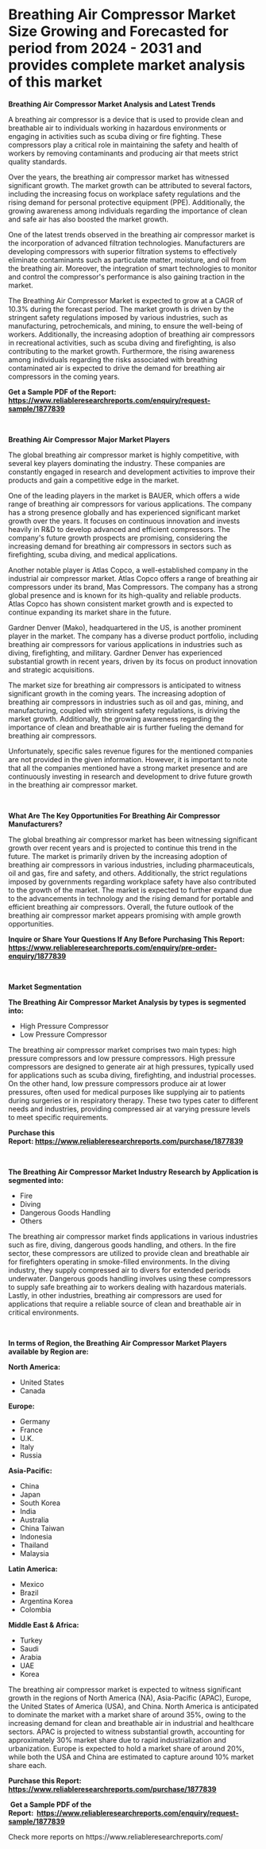<p><h1>Breathing Air Compressor Market Size Growing and Forecasted for period from 2024 - 2031 and provides complete market analysis of this market</h1></p><p><strong>Breathing Air Compressor Market Analysis and Latest Trends</strong></p>
<p><p>A breathing air compressor is a device that is used to provide clean and breathable air to individuals working in hazardous environments or engaging in activities such as scuba diving or fire fighting. These compressors play a critical role in maintaining the safety and health of workers by removing contaminants and producing air that meets strict quality standards.</p><p>Over the years, the breathing air compressor market has witnessed significant growth. The market growth can be attributed to several factors, including the increasing focus on workplace safety regulations and the rising demand for personal protective equipment (PPE). Additionally, the growing awareness among individuals regarding the importance of clean and safe air has also boosted the market growth.</p><p>One of the latest trends observed in the breathing air compressor market is the incorporation of advanced filtration technologies. Manufacturers are developing compressors with superior filtration systems to effectively eliminate contaminants such as particulate matter, moisture, and oil from the breathing air. Moreover, the integration of smart technologies to monitor and control the compressor's performance is also gaining traction in the market.</p><p>The Breathing Air Compressor Market is expected to grow at a CAGR of 10.3% during the forecast period. The market growth is driven by the stringent safety regulations imposed by various industries, such as manufacturing, petrochemicals, and mining, to ensure the well-being of workers. Additionally, the increasing adoption of breathing air compressors in recreational activities, such as scuba diving and firefighting, is also contributing to the market growth. Furthermore, the rising awareness among individuals regarding the risks associated with breathing contaminated air is expected to drive the demand for breathing air compressors in the coming years.</p></p>
<p><strong>Get a Sample PDF of the Report:&nbsp; <a href="https://www.reliableresearchreports.com/enquiry/request-sample/1877839">https://www.reliableresearchreports.com/enquiry/request-sample/1877839</a></strong></p>
<p>&nbsp;</p>
<p><strong>Breathing Air Compressor Major Market Players</strong></p>
<p><p>The global breathing air compressor market is highly competitive, with several key players dominating the industry. These companies are constantly engaged in research and development activities to improve their products and gain a competitive edge in the market.</p><p>One of the leading players in the market is BAUER, which offers a wide range of breathing air compressors for various applications. The company has a strong presence globally and has experienced significant market growth over the years. It focuses on continuous innovation and invests heavily in R&D to develop advanced and efficient compressors. The company's future growth prospects are promising, considering the increasing demand for breathing air compressors in sectors such as firefighting, scuba diving, and medical applications.</p><p>Another notable player is Atlas Copco, a well-established company in the industrial air compressor market. Atlas Copco offers a range of breathing air compressors under its brand, Mas Compressors. The company has a strong global presence and is known for its high-quality and reliable products. Atlas Copco has shown consistent market growth and is expected to continue expanding its market share in the future.</p><p>Gardner Denver (Mako), headquartered in the US, is another prominent player in the market. The company has a diverse product portfolio, including breathing air compressors for various applications in industries such as diving, firefighting, and military. Gardner Denver has experienced substantial growth in recent years, driven by its focus on product innovation and strategic acquisitions.</p><p>The market size for breathing air compressors is anticipated to witness significant growth in the coming years. The increasing adoption of breathing air compressors in industries such as oil and gas, mining, and manufacturing, coupled with stringent safety regulations, is driving the market growth. Additionally, the growing awareness regarding the importance of clean and breathable air is further fueling the demand for breathing air compressors.</p><p>Unfortunately, specific sales revenue figures for the mentioned companies are not provided in the given information. However, it is important to note that all the companies mentioned have a strong market presence and are continuously investing in research and development to drive future growth in the breathing air compressor market.</p></p>
<p>&nbsp;</p>
<p><strong>What Are The Key Opportunities For Breathing Air Compressor Manufacturers?</strong></p>
<p><p>The global breathing air compressor market has been witnessing significant growth over recent years and is projected to continue this trend in the future. The market is primarily driven by the increasing adoption of breathing air compressors in various industries, including pharmaceuticals, oil and gas, fire and safety, and others. Additionally, the strict regulations imposed by governments regarding workplace safety have also contributed to the growth of the market. The market is expected to further expand due to the advancements in technology and the rising demand for portable and efficient breathing air compressors. Overall, the future outlook of the breathing air compressor market appears promising with ample growth opportunities.</p></p>
<p><strong>Inquire or Share Your Questions If Any Before Purchasing This Report: <a href="https://www.reliableresearchreports.com/enquiry/pre-order-enquiry/1877839">https://www.reliableresearchreports.com/enquiry/pre-order-enquiry/1877839</a></strong></p>
<p>&nbsp;</p>
<p><strong>Market Segmentation</strong></p>
<p><strong>The Breathing Air Compressor Market Analysis by types is segmented into:</strong></p>
<p><ul><li>High Pressure Compressor</li><li>Low Pressure Compressor</li></ul></p>
<p><p>The breathing air compressor market comprises two main types: high pressure compressors and low pressure compressors. High pressure compressors are designed to generate air at high pressures, typically used for applications such as scuba diving, firefighting, and industrial processes. On the other hand, low pressure compressors produce air at lower pressures, often used for medical purposes like supplying air to patients during surgeries or in respiratory therapy. These two types cater to different needs and industries, providing compressed air at varying pressure levels to meet specific requirements.</p></p>
<p><strong>Purchase this Report:&nbsp;<a href="https://www.reliableresearchreports.com/purchase/1877839">https://www.reliableresearchreports.com/purchase/1877839</a></strong></p>
<p>&nbsp;</p>
<p><strong>The Breathing Air Compressor Market Industry Research by Application is segmented into:</strong></p>
<p><ul><li>Fire</li><li>Diving</li><li>Dangerous Goods Handling</li><li>Others</li></ul></p>
<p><p>The breathing air compressor market finds applications in various industries such as fire, diving, dangerous goods handling, and others. In the fire sector, these compressors are utilized to provide clean and breathable air for firefighters operating in smoke-filled environments. In the diving industry, they supply compressed air to divers for extended periods underwater. Dangerous goods handling involves using these compressors to supply safe breathing air to workers dealing with hazardous materials. Lastly, in other industries, breathing air compressors are used for applications that require a reliable source of clean and breathable air in critical environments.</p></p>
<p>&nbsp;</p>
<p><strong>In terms of Region, the Breathing Air Compressor Market Players available by Region are:</strong></p>
<p>
    <p> <strong> North America: </strong>
        <ul>
            <li>United States</li>
            <li>Canada</li>
        </ul>
        </p> 
    <p> <strong> Europe: </strong>
        <ul>
            <li>Germany</li>
            <li>France</li>
            <li>U.K.</li>
            <li>Italy</li>
            <li>Russia</li>
        </ul>
        </p> 
    <p> <strong> Asia-Pacific: </strong>
        <ul>
            <li>China</li>
            <li>Japan</li>
            <li>South Korea</li>
            <li>India</li>
            <li>Australia</li>
            <li>China Taiwan</li>
            <li>Indonesia</li>
            <li>Thailand</li>
            <li>Malaysia</li>
        </ul>
        </p> 
    <p> <strong> Latin America: </strong>
        <ul>
            <li>Mexico</li>
            <li>Brazil</li>
            <li>Argentina Korea</li>
            <li>Colombia</li>
        </ul>
        </p> 
    <p> <strong> Middle East & Africa: </strong>
        <ul>
            <li>Turkey</li>
            <li>Saudi</li>
            <li>Arabia</li>
            <li>UAE</li>
            <li>Korea</li>
        </ul>
    </p>
    </p>
<p><p>The breathing air compressor market is expected to witness significant growth in the regions of North America (NA), Asia-Pacific (APAC), Europe, the United States of America (USA), and China. North America is anticipated to dominate the market with a market share of around 35%, owing to the increasing demand for clean and breathable air in industrial and healthcare sectors. APAC is projected to witness substantial growth, accounting for approximately 30% market share due to rapid industrialization and urbanization. Europe is expected to hold a market share of around 20%, while both the USA and China are estimated to capture around 10% market share each.</p></p>
<p><strong>Purchase this Report: <a href="https://www.reliableresearchreports.com/purchase/1877839">https://www.reliableresearchreports.com/purchase/1877839</a></strong></p>
<p>&nbsp;<strong>Get a Sample PDF of the Report:&nbsp;&nbsp;<a href="https://www.reliableresearchreports.com/enquiry/request-sample/1877839">https://www.reliableresearchreports.com/enquiry/request-sample/1877839</a></strong></p>
<p><strong></strong></p>
<p>Check more reports on https://www.reliableresearchreports.com/</p>